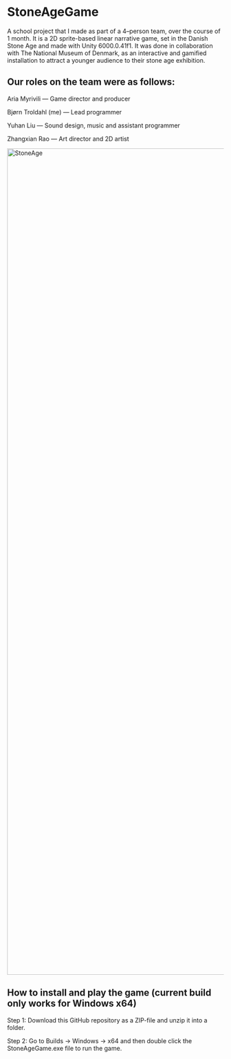 # StoneAgeGame
A school project that I made as part of a 4–person team, over the course of 1 month. It is a 2D sprite-based linear narrative game, set in the Danish Stone Age and made with Unity 6000.0.41f1. It was done in collaboration with The National Museum of Denmark, as an interactive and gamified installation to attract a younger audience to their stone age exhibition. 

## Our roles on the team were as follows:

Aria Myrivili — Game director and producer

Bjørn Troldahl (me) — Lead programmer

Yuhan Liu — Sound design, music and assistant programmer

Zhangxian Rao — Art director and 2D artist

<img width="1919" alt="StoneAge" src="https://github.com/user-attachments/assets/4aa33160-4f97-41ff-8b53-4fcacb94769f" />

## How to install and play the game (current build only works for Windows x64)

Step 1: Download this GitHub repository as a ZIP-file and unzip it into a folder.

Step 2: Go to Builds → Windows → x64 and then double click the StoneAgeGame.exe file to run the game.
